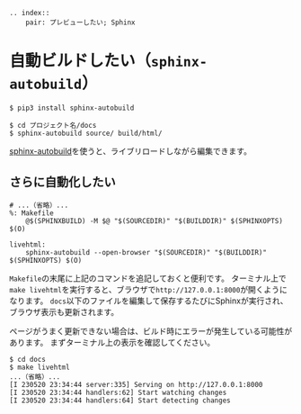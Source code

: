 ```{eval-rst}
.. index::
    pair: プレビューしたい; Sphinx
```

# 自動ビルドしたい（``sphinx-autobuild``）

```console
$ pip3 install sphinx-autobuild
```

```console
$ cd プロジェクト名/docs
$ sphinx-autobuild source/ build/html/
```

[sphinx-autobuild](https://github.com/sphinx-doc/sphinx-autobuild)を使うと、ライブリロードしながら編集できます。

## さらに自動化したい

```make
# ...（省略）...
%: Makefile
	@$(SPHINXBUILD) -M $@ "$(SOURCEDIR)" "$(BUILDDIR)" $(SPHINXOPTS) $(O)

livehtml:
	sphinx-autobuild --open-browser "$(SOURCEDIR)" "$(BUILDDIR)" $(SPHINXOPTS) $(O)
```

``Makefile``の末尾に上記のコマンドを追記しておくと便利です。
ターミナル上で``make livehtml``を実行すると、ブラウザで``http://127.0.0.1:8000``が開くようになります。
``docs``以下のファイルを編集して保存するたびにSphinxが実行され、ブラウザ表示も更新されます。

ページがうまく更新できない場合は、ビルド時にエラーが発生している可能性があります。
まずターミナル上の表示を確認してください。

```console
$ cd docs
$ make livehtml
...（省略）...
[I 230520 23:34:44 server:335] Serving on http://127.0.0.1:8000
[I 230520 23:34:44 handlers:62] Start watching changes
[I 230520 23:34:44 handlers:64] Start detecting changes
```
